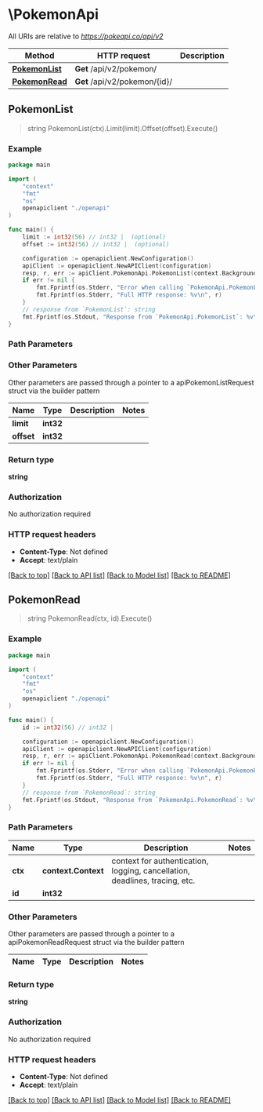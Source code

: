 # \PokemonApi

All URIs are relative to *https://pokeapi.co/api/v2*

Method | HTTP request | Description
------------- | ------------- | -------------
[**PokemonList**](PokemonApi.md#PokemonList) | **Get** /api/v2/pokemon/ | 
[**PokemonRead**](PokemonApi.md#PokemonRead) | **Get** /api/v2/pokemon/{id}/ | 



## PokemonList

> string PokemonList(ctx).Limit(limit).Offset(offset).Execute()



### Example

```go
package main

import (
    "context"
    "fmt"
    "os"
    openapiclient "./openapi"
)

func main() {
    limit := int32(56) // int32 |  (optional)
    offset := int32(56) // int32 |  (optional)

    configuration := openapiclient.NewConfiguration()
    apiClient := openapiclient.NewAPIClient(configuration)
    resp, r, err := apiClient.PokemonApi.PokemonList(context.Background()).Limit(limit).Offset(offset).Execute()
    if err != nil {
        fmt.Fprintf(os.Stderr, "Error when calling `PokemonApi.PokemonList``: %v\n", err)
        fmt.Fprintf(os.Stderr, "Full HTTP response: %v\n", r)
    }
    // response from `PokemonList`: string
    fmt.Fprintf(os.Stdout, "Response from `PokemonApi.PokemonList`: %v\n", resp)
}
```

### Path Parameters



### Other Parameters

Other parameters are passed through a pointer to a apiPokemonListRequest struct via the builder pattern


Name | Type | Description  | Notes
------------- | ------------- | ------------- | -------------
 **limit** | **int32** |  | 
 **offset** | **int32** |  | 

### Return type

**string**

### Authorization

No authorization required

### HTTP request headers

- **Content-Type**: Not defined
- **Accept**: text/plain

[[Back to top]](#) [[Back to API list]](../README.md#documentation-for-api-endpoints)
[[Back to Model list]](../README.md#documentation-for-models)
[[Back to README]](../README.md)


## PokemonRead

> string PokemonRead(ctx, id).Execute()



### Example

```go
package main

import (
    "context"
    "fmt"
    "os"
    openapiclient "./openapi"
)

func main() {
    id := int32(56) // int32 | 

    configuration := openapiclient.NewConfiguration()
    apiClient := openapiclient.NewAPIClient(configuration)
    resp, r, err := apiClient.PokemonApi.PokemonRead(context.Background(), id).Execute()
    if err != nil {
        fmt.Fprintf(os.Stderr, "Error when calling `PokemonApi.PokemonRead``: %v\n", err)
        fmt.Fprintf(os.Stderr, "Full HTTP response: %v\n", r)
    }
    // response from `PokemonRead`: string
    fmt.Fprintf(os.Stdout, "Response from `PokemonApi.PokemonRead`: %v\n", resp)
}
```

### Path Parameters


Name | Type | Description  | Notes
------------- | ------------- | ------------- | -------------
**ctx** | **context.Context** | context for authentication, logging, cancellation, deadlines, tracing, etc.
**id** | **int32** |  | 

### Other Parameters

Other parameters are passed through a pointer to a apiPokemonReadRequest struct via the builder pattern


Name | Type | Description  | Notes
------------- | ------------- | ------------- | -------------


### Return type

**string**

### Authorization

No authorization required

### HTTP request headers

- **Content-Type**: Not defined
- **Accept**: text/plain

[[Back to top]](#) [[Back to API list]](../README.md#documentation-for-api-endpoints)
[[Back to Model list]](../README.md#documentation-for-models)
[[Back to README]](../README.md)

